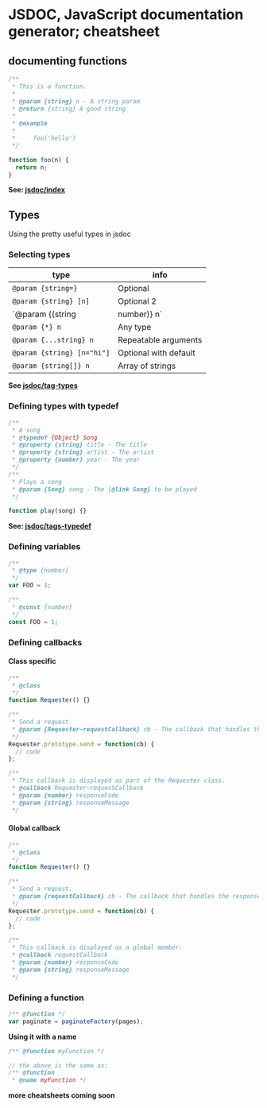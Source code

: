 # JSDOC, JavaScript documentation generator; cheatsheet

## documenting functions

```js
/**
 * This is a function.
 *
 * @param {string} n - A string param
 * @return {string} A good string
 *
 * @example
 *
 *     foo('hello')
 */

function foo(n) {
  return n;
}
```

**See: [jsdoc/index](http://usejsdoc.org/index.html)**

## Types

Using the pretty useful types in jsdoc

### Selecting types

| type                         | info                  |
| ---------------------------- | --------------------- |
| `@param {string=}`           | Optional              |
| `@param {string} [n]`        | Optional 2            |
| `@param {(string|number)} n` | Multiple types        |
| `@param {*} n`               | Any type              |
| `@param {...string} n`       | Repeatable arguments  |
| `@param {string} [n="hi"]`   | Optional with default |
| `@param {string[]} n`        | Array of strings      |

**See [jsdoc/tag-types](http://usejsdoc.org/tags-type.html)**

### Defining types with typedef

```js
/**
 * A song
 * @typedef {Object} Song
 * @property {string} title - The title
 * @property {string} artist - The artist
 * @property {number} year - The year
 */
/**
 * Plays a song
 * @param {Song} song - The {@link Song} to be played
 */

function play(song) {}
```

**See: [jsdoc/tags-typedef](http://usejsdoc.org/tags-typedef.html)**

### Defining variables

```js
/**
 * @type {number}
 */
var FOO = 1;
```

```js
/**
 * @const {number}
 */
const FOO = 1;
```

### Defining callbacks

#### Class specific

```js
/**
 * @class
 */
function Requester() {}

/**
 * Send a request.
 * @param {Requester~requestCallback} cb - The callback that handles the response.
 */
Requester.prototype.send = function(cb) {
  // code
};

/**
 * This callback is displayed as part of the Requester class.
 * @callback Requester~requestCallback
 * @param {number} responseCode
 * @param {string} responseMessage
 */
```

#### Global callback

```js
/**
 * @class
 */
function Requester() {}

/**
 * Send a request.
 * @param {requestCallback} cb - The callback that handles the response.
 */
Requester.prototype.send = function(cb) {
  // code
};

/**
 * This callback is displayed as a global member.
 * @callback requestCallback
 * @param {number} responseCode
 * @param {string} responseMessage
 */
```

### Defining a function

```js
/** @function */
var paginate = paginateFactory(pages);
```

**Using it with a name**

```js
/** @function myFunction */

// the above is the same as:
/** @function
 * @name myFunction */
```

**more cheatsheets coming soon**
